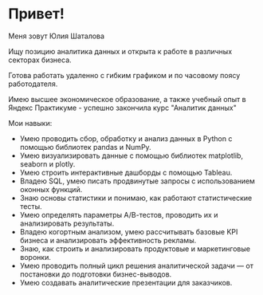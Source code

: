 # Привет!
Меня зовут Юлия Шаталова

Ищу позицию аналитика данных и открыта к работе в различных секторах бизнеса. 

Готова работать удаленно с гибким графиком и по часовому поясу работодателя. 

Имею высшее экономическое образование, а также учебный опыт в Яндекс Практикуме - уcпешно закончила курс "Аналитик данных"

Мои навыки:
- Умею проводить сбор, обработку и анализ данных в Python с помощью библиотек pandas и NumPy.
- Умею визуализировать данные с помощью библиотек matplotlib, seaborn и plotly.
- Умею строить интерактивные дашборды с помощью Tableau.
- Владею SQL, умею писать продвинутые запросы с использованием оконных функций.
- Знаю основы статистики и понимаю, как работают статистические тесты.
- Умею определять параметры А/В-тестов, проводить их и анализировать результаты.
- Владею когортным анализом, умею рассчитывать базовые KPI бизнеса и анализировать эффективность рекламы.
- Знаю, как строить и анализировать продуктовые и маркетинговые воронки.
- Умею проводить полный цикл решения аналитической задачи — от постановки до подготовки бизнес-выводов.
- Умею создавать аналитические презентации для заказчиков.
